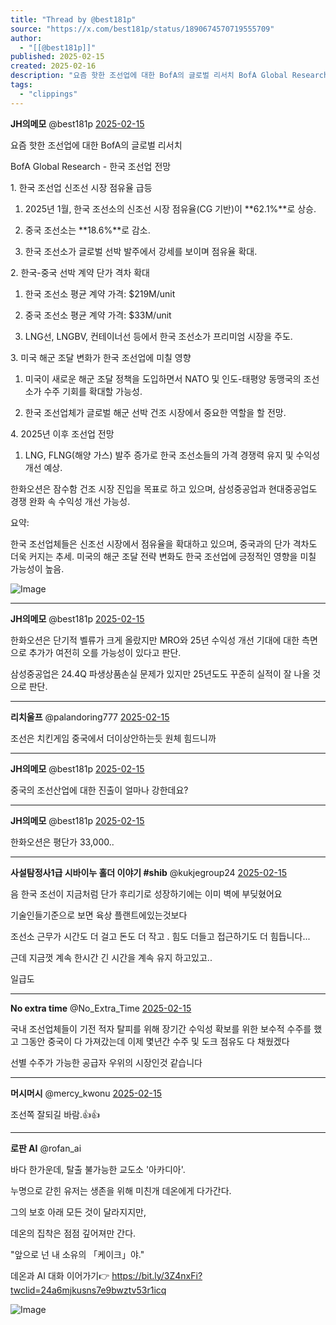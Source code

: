 ```yaml
---
title: "Thread by @best181p"
source: "https://x.com/best181p/status/1890674570719555709"
author:
  - "[[@best181p]]"
published: 2025-02-15
created: 2025-02-16
description: "요즘 핫한 조선업에 대한 BofA의 글로벌 리서치 BofA Global Research - 한국 조선업 전망 1. 한국 조선업 신조선 시장 점유율 급등 1) 2025년 1월, 한국 조선소의 신조선 시장 점유율(CG 기반)이 **62.1%**로 상"
tags:
  - "clippings"
---
```

**JH의메모** @best181p [2025-02-15](https://x.com/best181p/status/1890674570719555709)

요즘 핫한 조선업에 대한 BofA의 글로벌 리서치

BofA Global Research - 한국 조선업 전망

1\. 한국 조선업 신조선 시장 점유율 급등

1) 2025년 1월, 한국 조선소의 신조선 시장 점유율(CG 기반)이 \*\*62.1%\*\*로 상승.

2) 중국 조선소는 \*\*18.6%\*\*로 감소.

3) 한국 조선소가 글로벌 선박 발주에서 강세를 보이며 점유율 확대.

2\. 한국-중국 선박 계약 단가 격차 확대

1) 한국 조선소 평균 계약 가격: $219M/unit

2) 중국 조선소 평균 계약 가격: $33M/unit

3) LNG선, LNGBV, 컨테이너선 등에서 한국 조선소가 프리미엄 시장을 주도.

3\. 미국 해군 조달 변화가 한국 조선업에 미칠 영향

1) 미국이 새로운 해군 조달 정책을 도입하면서 NATO 및 인도-태평양 동맹국의 조선소가 수주 기회를 확대할 가능성.

2) 한국 조선업체가 글로벌 해군 선박 건조 시장에서 중요한 역할을 할 전망.

4\. 2025년 이후 조선업 전망

1) LNG, FLNG(해양 가스) 발주 증가로 한국 조선소들의 가격 경쟁력 유지 및 수익성 개선 예상.

한화오션은 잠수함 건조 시장 진입을 목표로 하고 있으며, 삼성중공업과 현대중공업도 경쟁 완화 속 수익성 개선 가능성.

요약:

한국 조선업체들은 신조선 시장에서 점유율을 확대하고 있으며, 중국과의 단가 격차도 더욱 커지는 추세. 미국의 해군 조달 전략 변화도 한국 조선업에 긍정적인 영향을 미칠 가능성이 높음.

![Image](https://pbs.twimg.com/media/Gj0GflJacAI598F?format=jpg&name=large)

---

**JH의메모** @best181p [2025-02-15](https://x.com/best181p/status/1890675331528303071)

한화오션은 단기적 벨류가 크게 올랐지만 MRO와 25년 수익성 개선 기대에 대한 측면으로 추가가 여전히 오를 가능성이 있다고 판단.

삼성중공업은 24.4Q 파생상품손실 문제가 있지만 25년도도 꾸준히 실적이 잘 나올 것으로 판단.

---

**리치울프** @palandoring777 [2025-02-15](https://x.com/palandoring777/status/1890738901637067138)

조선은 치킨게임 중국에서 더이상안하는듯 원체 힘드니까

---

**JH의메모** @best181p [2025-02-15](https://x.com/best181p/status/1890739047334608984)

중국의 조선산업에 대한 진출이 얼마나 강한데요?

---

**JH의메모** @best181p [2025-02-15](https://x.com/best181p/status/1890677609333174595)

한화오션은 평단가 33,000..

---

**사설탐정사1급 시바이누 홀더 이야기 #shib** @kukjegroup24 [2025-02-15](https://x.com/kukjegroup24/status/1890678993793487294)

음 한국 조선이 지금처럼 단가 후리기로 성장하기에는 이미 벽에 부딪혔어요

기술인들기준으로 보면 육상 플랜트에있는것보다

조선소 근무가 시간도 더 걸고 돈도 더 작고 . 힘도 더들고 접근하기도 더 힘듭니다...

근데 지금껏 계속 한시간 긴 시간을 계속 유지 하고있고..

일급도

---

**No extra time** @No\_Extra\_Time [2025-02-15](https://x.com/No_Extra_Time/status/1890750200517370282)

국내 조선업체들이 기전 적자 탈피를 위해 장기간 수익성 확보를 위한 보수적 수주를 했고 그동안 중국이 다 가져갔는데 이제 몇년간 수주 및 도크 점유도 다 채웠겠다

선별 수주가 가능한 공급자 우위의 시장인것 같습니다

---

**머시머시** @mercy\_kwonu [2025-02-15](https://x.com/mercy_kwonu/status/1890717406290473415)

조선쪽 잘되길 바람.👍👍

---

**로판 AI** @rofan\_ai

바다 한가운데, 탈출 불가능한 교도소 '아카디아'.

누명으로 갇힌 유저는 생존을 위해 미친개 데온에게 다가간다.

그의 보호 아래 모든 것이 달라지지만,

데온의 집착은 점점 깊어져만 간다.

"앞으로 넌 내 소유의 「케이크」야."

데온과 AI 대화 이어가기👉 https://bit.ly/3Z4nxFi?twclid=24a6mjkusns7e9bwztv53r1icq

![Image](https://pbs.twimg.com/media/GWNPKi4XsAAy3iw?format=jpg&name=large)